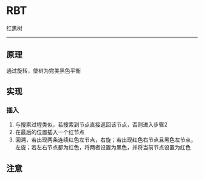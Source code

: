 
# RBT

红黑树

------------

## 原理
通过旋转，使树为完美黑色平衡

## 实现

### 插入
1. 与搜索过程类似，若搜索到节点直接返回该节点，否则进入步骤2
2. 在最后的位置插入一个红节点
2. 回溯，若出现两条连续红色左节点，右旋；若出现红色右节点且黑色左节点，左旋；若左右节点都为红色，将两者设置为黑色，并将当前节点设置为红色

## 注意
